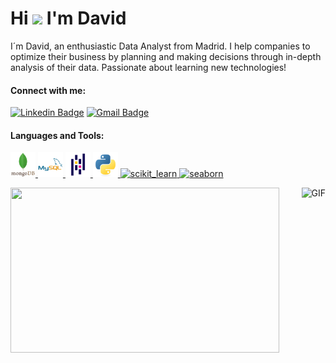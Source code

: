<h1 align="left">Hi  <img src="https://github.com/TheDudeThatCode/TheDudeThatCode/blob/master/Assets/Hi.gif" width="35" /> I'm David</h1>

I´m David, an enthusiastic Data Analyst from Madrid. I help companies to optimize their business by planning and making decisions through in-depth analysis of their data. Passionate about learning new technologies!

#### Connect with me:

[![Linkedin Badge](https://img.shields.io/badge/-LinkedIn-blue?style=flat-square&logo=Linkedin&logoColor=white&link=https://www.linkedin.com/in/david-tejedor-sanchez/)](https://www.linkedin.com/in/david-tejedor-sanchez/)
[![Gmail Badge](https://img.shields.io/badge/-davidtejesan@gmail.com-c14438?style=flat-square&logo=Gmail&logoColor=white&link=mailto:davidtejesan@gmail.com)](mailto:davidtejesan@gmail.com)


#### Languages and Tools:
<p align="left"> <a href="https://www.mongodb.com/" target="_blank" rel="noreferrer"> <img src="https://raw.githubusercontent.com/devicons/devicon/master/icons/mongodb/mongodb-original-wordmark.svg" alt="mongodb" width="40" height="40"/> </a> <a href="https://www.mysql.com/" target="_blank" rel="noreferrer"> <img src="https://raw.githubusercontent.com/devicons/devicon/master/icons/mysql/mysql-original-wordmark.svg" alt="mysql" width="40" height="40"/> </a> <a href="https://pandas.pydata.org/" target="_blank" rel="noreferrer"> <img src="https://raw.githubusercontent.com/devicons/devicon/2ae2a900d2f041da66e950e4d48052658d850630/icons/pandas/pandas-original.svg" alt="pandas" width="40" height="40"/> </a> <a href="https://www.python.org" target="_blank" rel="noreferrer"> <img src="https://raw.githubusercontent.com/devicons/devicon/master/icons/python/python-original.svg" alt="python" width="40" height="40"/> </a> <a href="https://scikit-learn.org/" target="_blank" rel="noreferrer"> <img src="https://upload.wikimedia.org/wikipedia/commons/0/05/Scikit_learn_logo_small.svg" alt="scikit_learn" width="40" height="40"/> </a> <a href="https://seaborn.pydata.org/" target="_blank" rel="noreferrer"> <img src="https://seaborn.pydata.org/_images/logo-mark-lightbg.svg" alt="seaborn" width="40" height="40"/> </a> </p>

<p><img align="left" src="https://github-readme-stats.vercel.app/api?username=davidteje&show_icons=true&hide_border=true" width="430px" height="264px"/>
<img align="right" alt="GIF" 
![giphy](https://user-images.githubusercontent.com/115221622/215136720-af5885b2-4e19-4cb9-ad2e-a86aacbf48a8.gif)
